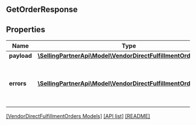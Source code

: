 ## GetOrderResponse

## Properties

Name | Type | Description | Notes
------------ | ------------- | ------------- | -------------
**payload** | [**\SellingPartnerApi\Model\VendorDirectFulfillmentOrders\Order**](Order.md) |  | [optional]
**errors** | [**\SellingPartnerApi\Model\VendorDirectFulfillmentOrders\Error[]**](Error.md) | A list of error responses returned when a request is unsuccessful. | [optional]

[[VendorDirectFulfillmentOrders Models]](../) [[API list]](../../Api) [[README]](../../../README.md)
